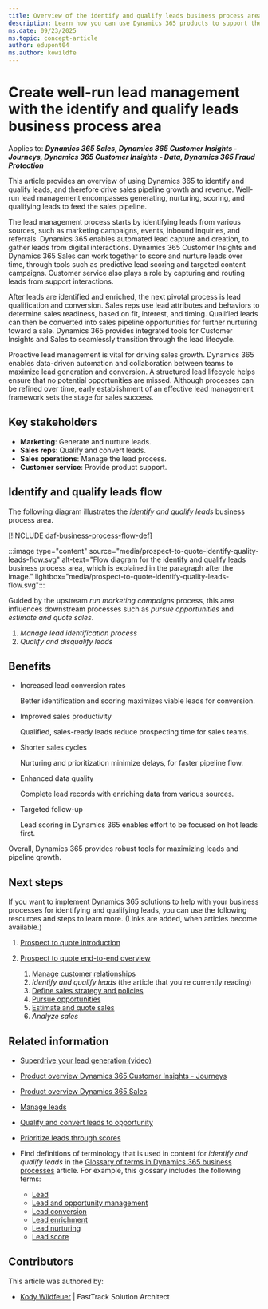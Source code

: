 ```yaml
---
title: Overview of the identify and qualify leads business process area
description: Learn how you can use Dynamics 365 products to support the organization's business processes for identifying and qualifying leads.
ms.date: 09/23/2025
ms.topic: concept-article
author: edupont04
ms.author: kowildfe
---
```


# Create well-run lead management with the identify and qualify leads business process area

Applies to: ***Dynamics 365 Sales, Dynamics 365 Customer Insights - Journeys, Dynamics 365 Customer Insights - Data, Dynamics 365 Fraud Protection***

This article provides an overview of using Dynamics 365 to identify and qualify leads, and therefore drive sales pipeline growth and revenue. Well-run lead management encompasses generating, nurturing, scoring, and qualifying leads to feed the sales pipeline.

The lead management process starts by identifying leads from various sources, such as marketing campaigns, events, inbound inquiries, and referrals. Dynamics 365 enables automated lead capture and creation, to gather leads from digital interactions. Dynamics 365 Customer Insights and Dynamics 365 Sales can work together to score and nurture leads over time, through tools such as predictive lead scoring and targeted content campaigns. Customer service also plays a role by capturing and routing leads from support interactions.

After leads are identified and enriched, the next pivotal process is lead qualification and conversion. Sales reps use lead attributes and behaviors to determine sales readiness, based on fit, interest, and timing. Qualified leads can then be converted into sales pipeline opportunities for further nurturing toward a sale. Dynamics 365 provides integrated tools for Customer Insights and Sales to seamlessly transition through the lead lifecycle.

Proactive lead management is vital for driving sales growth. Dynamics 365 enables data-driven automation and collaboration between teams to maximize lead generation and conversion. A structured lead lifecycle helps ensure that no potential opportunities are missed. Although processes can be refined over time, early establishment of an effective lead management framework sets the stage for sales success.

## Key stakeholders

- **Marketing**: Generate and nurture leads.
- **Sales reps**: Qualify and convert leads.
- **Sales operations**: Manage the lead process.
- **Customer service**: Provide product support.

## Identify and qualify leads flow

The following diagram illustrates the *identify and qualify leads* business process area.

[!INCLUDE [daf-business-process-flow-def](~/../shared-content/shared/guidance-includes/daf-business-process-flow-def.md)]

:::image type="content" source="media/prospect-to-quote-identify-quality-leads-flow.svg" alt-text="Flow diagram for the identify and qualify leads business process area, which is explained in the paragraph after the image." lightbox="media/prospect-to-quote-identify-quality-leads-flow.svg":::

Guided by the upstream *run marketing campaigns* process, this area influences downstream processes such as *pursue opportunities* and *estimate and quote sales*.

1. *Manage lead identification process*
1. *Qualify and disqualify leads*

## Benefits 

- Increased lead conversion rates

    Better identification and scoring maximizes viable leads for conversion.

- Improved sales productivity

    Qualified, sales-ready leads reduce prospecting time for sales teams.

- Shorter sales cycles

    Nurturing and prioritization minimize delays, for faster pipeline flow.

- Enhanced data quality

    Complete lead records with enriching data from various sources.

- Targeted follow-up

    Lead scoring in Dynamics 365 enables effort to be focused on hot leads first.

Overall, Dynamics 365 provides robust tools for maximizing leads and pipeline growth.

## Next steps

If you want to implement Dynamics 365 solutions to help with your business processes for identifying and qualifying leads, you can use the following resources and steps to learn more. (Links are added, when articles become available.)

1. [Prospect to quote introduction](prospect-to-quote-introduction.md)
1. [Prospect to quote end-to-end overview](prospect-to-quote-overview.md)

    1. [Manage customer relationships](prospect-to-quote-manage-customer-relationships.md)  
    1. *Identify and qualify leads* (the article that you're currently reading)  
    1. [Define sales strategy and policies](prospect-to-quote-define-sales-strategy-overview.md)  
    1. [Pursue opportunities](prospect-to-quote-pursue-opportunities-overview.md)  
    1. [Estimate and quote sales](prospect-to-quote-estimate-quote-sales-overview.md)  
    1. *Analyze sales*

## Related information

- [Superdrive your lead generation (video)](https://youtu.be/zzK0GTPD4u4)
- [Product overview Dynamics 365 Customer Insights - Journeys](https://dynamics.microsoft.com/marketing)
- [Product overview Dynamics 365 Sales](https://dynamics.microsoft.com/sales)
- [Manage leads](/dynamics365/sales/lead-management-overview)
- [Qualify and convert leads to opportunity](/dynamics365/sales/qualify-lead-convert-opportunity-sales)
- [Prioritize leads through scores](/dynamics365/sales/work-predictive-lead-scoring)
- Find definitions of terminology that is used in content for *identify and qualify leads* in the [Glossary of terms in Dynamics 365 business processes](glossary.md) article. For example, this glossary includes the following terms:

    - [Lead](glossary.md#lead)
    - [Lead and opportunity management](glossary.md#lead-and-opportunity-management)
    - [Lead conversion](glossary.md#lead-conversion)
    - [Lead enrichment](glossary.md#lead-enrichment)
    - [Lead nurturing](glossary.md#lead-nurturing)
    - [Lead score](glossary.md#lead-score)

<!-- ## Tags

*Products:* Dynamics 365 Customer Insights - Journeys, Dynamics 365 Sales

*Industries:* Manufacturing, Retail, Financial Services, Healthcare

*Roles:* Sales Manager, Sales Rep, Marketing Manager -->

## Contributors

This article was authored by:

- [Kody Wildfeuer]( https://www.linkedin.com/in/kody-wildfeuer/) \| FastTrack Solution Architect

<!--## Terminology and concepts

**Lead** – A potential sales contact that shows interest in a company's offering.-->
